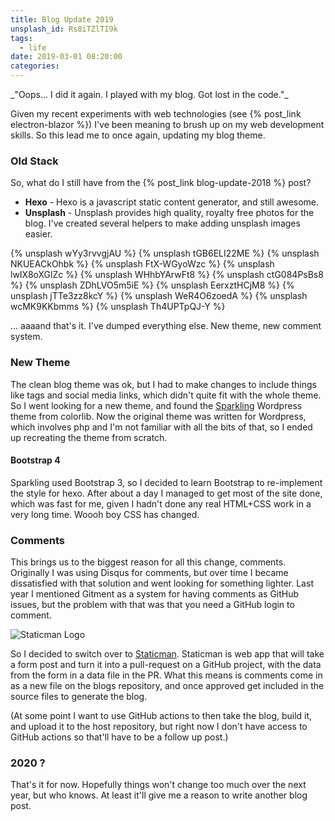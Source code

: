 ```yaml
---
title: Blog Update 2019
unsplash_id: Rs8iTZlTI9k
tags:
  - life
date: 2019-03-01 08:20:00
categories:
---
```


<p class="lead">_"Oops... I did it again. I played with my blog. Got lost in the code."_</p>

Given my recent experiments with web technologies (see {% post_link electron-blazor %}) I've been meaning to brush up on my web development skills. So this lead me to once again, updating my blog theme.

### Old Stack

So, what do I still have from the {% post_link blog-update-2018 %} post?

- **Hexo** - Hexo is a javascript static content generator, and still awesome.
- **Unsplash** - Unsplash provides high quality, royalty free photos for the blog. I've created several helpers to make adding unsplash images easier.

<section class="gallery">
{% unsplash wYy3rvvgjAU %}
{% unsplash tGB6ELI22ME %}
{% unsplash NKUEACkOhbk %}
{% unsplash FtX-WGyoWzc %}
{% unsplash lwIX8oXGlZc %}
{% unsplash WHhbYArwFt8 %}
{% unsplash ctG084PsBs8 %}
{% unsplash ZDhLVO5m5iE %}
{% unsplash EerxztHCjM8 %}
{% unsplash jTTe3zz8kcY %}
{% unsplash WeR4O6zoedA %}
{% unsplash wcMK9KKbmms %}
{% unsplash Th4UPTpQJ-Y %}
</section>

... aaaand that's it. I've dumped everything else. New theme, new comment system.

### New Theme

The clean blog theme was ok, but I had to make changes to include things like tags and social media links, which didn't quite fit with the whole theme. So I went looking for a new theme, and found the [Sparkling](https://colorlib.com/wp/themes/sparkling/) Wordpress theme from colorlib. Now the original theme was written for Wordpress, which involves php and I'm not familiar with all the bits of that, so I ended up recreating the theme from scratch.

#### Bootstrap 4

Sparkling used Bootstrap 3, so I decided to learn Bootstrap to re-implement the style for hexo. After about a day I managed to get most of the site done, which was fast for me, given I hadn't done any real HTML+CSS work in a very long time. Woooh boy CSS has changed.

### Comments

This brings us to the biggest reason for all this change, comments. Originally I was using Disqus for comments, but over time I became dissatisfied with that solution and went looking for something lighter. Last year I mentioned Gitment as a system for having comments as GitHub issues, but the problem with that was that you need a GitHub login to comment.

![Staticman Logo](/assets/staticman.png)

So I decided to switch over to [Staticman](https://staticman.net/). Staticman is web app that will take a form post and turn it into a pull-request on a GitHub project, with the data from the form in a data file in the PR. What this means is comments come in as a new file on the blogs repository, and once approved get included in the source files to generate the blog.

(At some point I want to use GitHub actions to then take the blog, build it, and upload it to the host repository, but right now I don't have access to GitHub actions so that'll have to be a follow up post.)

### 2020 ?

That's it for now. Hopefully things won't change too much over the next year, but who knows. At least it'll give me a reason to write another blog post.
